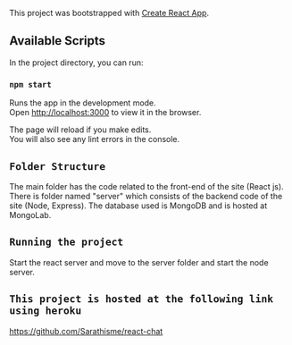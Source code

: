 This project was bootstrapped with [Create React App](https://github.com/facebook/create-react-app).

## Available Scripts

In the project directory, you can run:

### `npm start`

Runs the app in the development mode.<br>
Open [http://localhost:3000](http://localhost:3000) to view it in the browser.

The page will reload if you make edits.<br>
You will also see any lint errors in the console.

## `Folder Structure`

The main folder has the code related to the front-end of the site (React js). There is folder named "server" which consists of the backend code of the site (Node, Express). The database used is MongoDB and is hosted at MongoLab. 

## `Running the project`

Start the react server and move to the server folder and start the node server.

## `This project is hosted at the following link using heroku`

https://github.com/Sarathisme/react-chat
